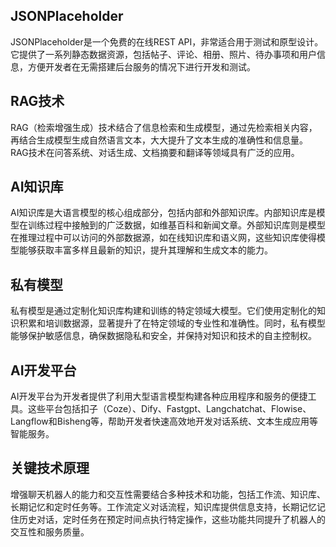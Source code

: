 ## JSONPlaceholder
JSONPlaceholder是一个免费的在线REST API，非常适合用于测试和原型设计。它提供了一系列静态数据资源，包括帖子、评论、相册、照片、待办事项和用户信息，方便开发者在无需搭建后台服务的情况下进行开发和测试。

## RAG技术
RAG（检索增强生成）技术结合了信息检索和生成模型，通过先检索相关内容，再结合生成模型生成自然语言文本，大大提升了文本生成的准确性和信息量。RAG技术在问答系统、对话生成、文档摘要和翻译等领域具有广泛的应用。

## AI知识库
AI知识库是大语言模型的核心组成部分，包括内部和外部知识库。内部知识库是模型在训练过程中接触到的广泛数据，如维基百科和新闻文章。外部知识库则是模型在推理过程中可以访问的外部数据源，如在线知识库和语义网，这些知识库使得模型能够获取丰富多样且最新的知识，提升其理解和生成文本的能力。

## 私有模型
私有模型是通过定制化知识库构建和训练的特定领域大模型。它们使用定制化的知识积累和培训数据源，显著提升了在特定领域的专业性和准确性。同时，私有模型能够保护敏感信息，确保数据隐私和安全，并保持对知识和技术的自主控制权。

## AI开发平台
AI开发平台为开发者提供了利用大型语言模型构建各种应用程序和服务的便捷工具。这些平台包括扣子（Coze）、Dify、Fastgpt、Langchatchat、Flowise、Langflow和Bisheng等，帮助开发者快速高效地开发对话系统、文本生成应用等智能服务。

## 关键技术原理
增强聊天机器人的能力和交互性需要结合多种技术和功能，包括工作流、知识库、长期记忆和定时任务等。工作流定义对话流程，知识库提供信息支持，长期记忆记住历史对话，定时任务在预定时间点执行特定操作，这些功能共同提升了机器人的交互性和服务质量。